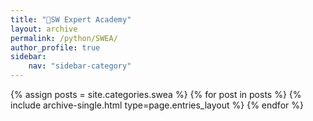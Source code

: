 ```yaml
---
title: "🌴SW Expert Academy"
layout: archive
permalink: /python/SWEA/
author_profile: true
sidebar:
    nav: "sidebar-category"
---
```


{% assign posts = site.categories.swea %}
{% for post in posts %} {% include archive-single.html type=page.entries_layout %} {% endfor %}
